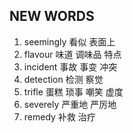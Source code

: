 ## NEW WORDS

1. seemingly 看似 表面上
2. flavour 味道 调味品 特点
3. incident 事故 事变 冲突
4. detection 检测 察觉
5. trifle 蛋糕 琐事 嘲笑 虚度
6. severely 严重地 严厉地
7. remedy 补救 治疗
